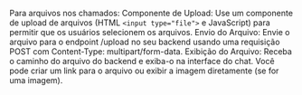 Para arquivos nos chamados:
Componente de Upload: Use um componente de upload de arquivos (HTML `<input type="file">` e JavaScript) para permitir que os usuários selecionem os arquivos.
Envio do Arquivo: Envie o arquivo para o endpoint /upload no seu backend usando uma requisição POST com Content-Type: multipart/form-data.
Exibição do Arquivo: Receba o caminho do arquivo do backend e exiba-o na interface do chat. Você pode criar um link para o arquivo ou exibir a imagem diretamente (se for uma imagem).
